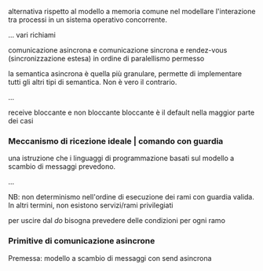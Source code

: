 alternativa rispetto al modello a memoria comune nel modellare l'interazione tra processi in un sistema operativo concorrente.

... vari richiami

comunicazione asincrona
e comunicazione sincrona
e rendez-vous (sincronizzazione estesa)
in ordine di paralellismo permesso

la semantica asincrona è quella più granulare, permette di implementare tutti gli altri tipi di semantica. Non è vero il contrario.

...

receive bloccante e non bloccante 
bloccante è il default nella maggior parte dei casi

### Meccanismo di ricezione ideale | comando con guardia
una istruzione che i linguaggi di programmazione basati sul modello a scambio di messaggi prevedono.

...

NB: non determinismo nell'ordine di esecuzione dei rami con guardia valida. In altri termini, non esistono servizi/rami privilegiati

per uscire dal _do_ bisogna prevedere delle condizioni per ogni ramo 

### Primitive di comunicazione asincrone
Premessa: modello a scambio di messaggi con send asincrona

